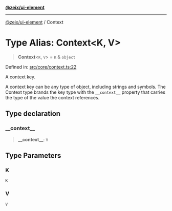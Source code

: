 [**@zeix/ui-element**](../README.md)

***

[@zeix/ui-element](../globals.md) / Context

# Type Alias: Context\<K, V\>

> **Context**\<`K`, `V`\> = `K` & `object`

Defined in: [src/core/context.ts:22](https://github.com/zeixcom/ui-element/blob/a3d8c74b49b5869fe7d19ae9f979ed1d37f1f695/src/core/context.ts#L22)

A context key.

A context key can be any type of object, including strings and symbols. The
 Context type brands the key type with the `__context__` property that
carries the type of the value the context references.

## Type declaration

### \_\_context\_\_

> **\_\_context\_\_**: `V`

## Type Parameters

### K

`K`

### V

`V`
